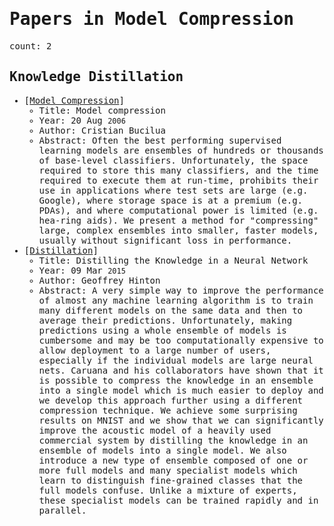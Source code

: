 <span style="font-family:monospace">

# Papers in Model Compression

count: 2

## Knowledge Distillation

* [[Model Compression](https://dl.acm.org/doi/10.1145/1150402.1150464)] <!-- printed -->
    * Title: Model compression
    * Year: 20 Aug `2006`
    * Author: Cristian Bucilua
    * Abstract: Often the best performing supervised learning models are ensembles of hundreds or thousands of base-level classifiers. Unfortunately, the space required to store this many classifiers, and the time required to execute them at run-time, prohibits their use in applications where test sets are large (e.g. Google), where storage space is at a premium (e.g. PDAs), and where computational power is limited (e.g. hea-ring aids). We present a method for "compressing" large, complex ensembles into smaller, faster models, usually without significant loss in performance.
* [[Distillation](https://arxiv.org/abs/1503.02531)] <!-- printed -->
    * Title: Distilling the Knowledge in a Neural Network
    * Year: 09 Mar `2015`
    * Author: Geoffrey Hinton
    * Abstract: A very simple way to improve the performance of almost any machine learning algorithm is to train many different models on the same data and then to average their predictions. Unfortunately, making predictions using a whole ensemble of models is cumbersome and may be too computationally expensive to allow deployment to a large number of users, especially if the individual models are large neural nets. Caruana and his collaborators have shown that it is possible to compress the knowledge in an ensemble into a single model which is much easier to deploy and we develop this approach further using a different compression technique. We achieve some surprising results on MNIST and we show that we can significantly improve the acoustic model of a heavily used commercial system by distilling the knowledge in an ensemble of models into a single model. We also introduce a new type of ensemble composed of one or more full models and many specialist models which learn to distinguish fine-grained classes that the full models confuse. Unlike a mixture of experts, these specialist models can be trained rapidly and in parallel.

